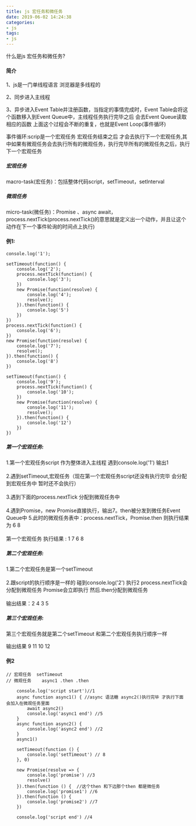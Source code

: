 ```yaml
---
title: js 宏任务和微任务
date: 2019-06-02 14:24:38
categories:
- js
tags:
- js
---
```


什么是js 宏任务和微任务?
<!-- more -->

#### 简介

1、js是一门单线程语言 浏览器是多线程的

2、同步进入主线程

3、异步进入Event Table并注册函数，当指定的事情完成时，Event Table会将这个函数移入到Event Queue中，主线程任务执行完毕之后 会去Event Queue读取相应的函数 上面这个过程会不断的重复，也就是Event Loop(事件循环)

事件循环:scrip是一个宏观任务 宏观任务结束之后 才会去执行下一个宏观任务,其中如果有微观任务会去执行所有的微观任务，执行完毕所有的微观任务之后，执行下一个宏观任务

#####  宏观任务

macro-task(宏任务)：包括整体代码script，setTimeout，setInterval

##### 微观任务

micro-task(微任务)：Promise 、async await，process.nextTick(process.nextTick()的意思就是定义出一个动作，并且让这个动作在下一个事件轮询的时间点上执行)

#### 例1:

    console.log('1');

    setTimeout(function() {
        console.log('2');
        process.nextTick(function() {
            console.log('3');
        })
        new Promise(function(resolve) {
            console.log('4');
            resolve();
        }).then(function() {
            console.log('5')
        })
    })
    process.nextTick(function() {
        console.log('6');
    })
    new Promise(function(resolve) {
        console.log('7');
        resolve();
    }).then(function() {
        console.log('8')
    })

    setTimeout(function() {
        console.log('9');
        process.nextTick(function() {
            console.log('10');
        })
        new Promise(function(resolve) {
            console.log('11');
            resolve();
        }).then(function() {
            console.log('12')
        })
    })


##### 第一个宏观任务:

1.第一个宏观任务script 作为整体进入主线程 遇到console.log('1') 输出1<br />  
2.遇到setTimeout,宏观任务（现在第一个宏观任务script还没有执行完毕 会分配到宏观任务中 暂时还不会执行）<br />  
3.遇到下面的process.nextTick 分配到微观任务中<br />  
4.遇到Promise，new Promise直接执行，输出7。then被分发到微任务Event Queue中 5.此时的微观任务表中：process.nextTick，Promise.then 则执行结果为 6 8<br />  
第一个宏观任务 执行结果 : 1 7 6 8

##### 第二个宏观任务:
1.第二个宏观任务是第一个setTimeout<br />  
2.跟script的执行顺序是一样的 碰到console.log('2') 执行2 process.nextTick会分配到微观任务 Promise会立即执行 然后.then分配到微观任务<br />  
输出结果：2 4 3 5

##### 第三个宏观任务:

第三个宏观任务就是第二个setTimeout 和第二个宏观任务执行顺序一样

输出结果 9 11 10 12

#### 例2

    // 宏观任务  setTimeout 
    // 微观任务    async1 .then .then

        console.log('script start')//1
        async function async1() { //async 语法糖 async2()执行完毕 才执行下面 会加入在微观任务里面
            await async2()
            console.log('async1 end') //5
        }
        async function async2() {
            console.log('async2 end') //2
        }
        async1()

        setTimeout(function () {
            console.log('setTimeout') // 8
        }, 0)

        new Promise(resolve => {
            console.log('promise') //3
            resolve()
        }).then(function () {  //这个then 和下边那个then 都是微任务
            console.log('promise1') //6
        }).then(function () {
            console.log('promise2') //7
        })

        console.log('script end') //4

